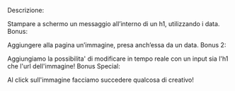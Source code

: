 Descrizione:


Stampare a schermo un messaggio all’interno di un h1, utilizzando i data.
Bonus:

Aggiungere alla pagina un’immagine, presa anch’essa da un data.
Bonus 2:

Aggiungiamo la possibilita' di modificare in tempo reale con un input sia l'h1 che l'url dell'immagine!
Bonus Special:

Al click sull'immagine facciamo succedere qualcosa di creativo!